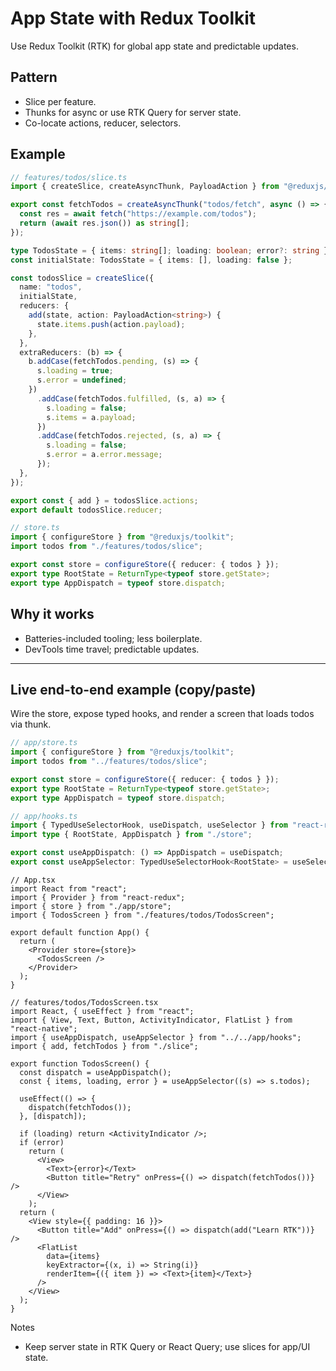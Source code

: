 # App State with Redux Toolkit

Use Redux Toolkit (RTK) for global app state and predictable updates.

## Pattern

- Slice per feature.
- Thunks for async or use RTK Query for server state.
- Co-locate actions, reducer, selectors.

## Example

```ts
// features/todos/slice.ts
import { createSlice, createAsyncThunk, PayloadAction } from "@reduxjs/toolkit";

export const fetchTodos = createAsyncThunk("todos/fetch", async () => {
  const res = await fetch("https://example.com/todos");
  return (await res.json()) as string[];
});

type TodosState = { items: string[]; loading: boolean; error?: string };
const initialState: TodosState = { items: [], loading: false };

const todosSlice = createSlice({
  name: "todos",
  initialState,
  reducers: {
    add(state, action: PayloadAction<string>) {
      state.items.push(action.payload);
    },
  },
  extraReducers: (b) => {
    b.addCase(fetchTodos.pending, (s) => {
      s.loading = true;
      s.error = undefined;
    })
      .addCase(fetchTodos.fulfilled, (s, a) => {
        s.loading = false;
        s.items = a.payload;
      })
      .addCase(fetchTodos.rejected, (s, a) => {
        s.loading = false;
        s.error = a.error.message;
      });
  },
});

export const { add } = todosSlice.actions;
export default todosSlice.reducer;
```

```ts
// store.ts
import { configureStore } from "@reduxjs/toolkit";
import todos from "./features/todos/slice";

export const store = configureStore({ reducer: { todos } });
export type RootState = ReturnType<typeof store.getState>;
export type AppDispatch = typeof store.dispatch;
```

## Why it works

- Batteries-included tooling; less boilerplate.
- DevTools time travel; predictable updates.

---

## Live end-to-end example (copy/paste)

Wire the store, expose typed hooks, and render a screen that loads todos via thunk.

```ts
// app/store.ts
import { configureStore } from "@reduxjs/toolkit";
import todos from "../features/todos/slice";

export const store = configureStore({ reducer: { todos } });
export type RootState = ReturnType<typeof store.getState>;
export type AppDispatch = typeof store.dispatch;
```

```ts
// app/hooks.ts
import { TypedUseSelectorHook, useDispatch, useSelector } from "react-redux";
import type { RootState, AppDispatch } from "./store";

export const useAppDispatch: () => AppDispatch = useDispatch;
export const useAppSelector: TypedUseSelectorHook<RootState> = useSelector;
```

```tsx
// App.tsx
import React from "react";
import { Provider } from "react-redux";
import { store } from "./app/store";
import { TodosScreen } from "./features/todos/TodosScreen";

export default function App() {
  return (
    <Provider store={store}>
      <TodosScreen />
    </Provider>
  );
}
```

```tsx
// features/todos/TodosScreen.tsx
import React, { useEffect } from "react";
import { View, Text, Button, ActivityIndicator, FlatList } from "react-native";
import { useAppDispatch, useAppSelector } from "../../app/hooks";
import { add, fetchTodos } from "./slice";

export function TodosScreen() {
  const dispatch = useAppDispatch();
  const { items, loading, error } = useAppSelector((s) => s.todos);

  useEffect(() => {
    dispatch(fetchTodos());
  }, [dispatch]);

  if (loading) return <ActivityIndicator />;
  if (error)
    return (
      <View>
        <Text>{error}</Text>
        <Button title="Retry" onPress={() => dispatch(fetchTodos())} />
      </View>
    );
  return (
    <View style={{ padding: 16 }}>
      <Button title="Add" onPress={() => dispatch(add("Learn RTK"))} />
      <FlatList
        data={items}
        keyExtractor={(x, i) => String(i)}
        renderItem={({ item }) => <Text>{item}</Text>}
      />
    </View>
  );
}
```

Notes

- Keep server state in RTK Query or React Query; use slices for app/UI state.
